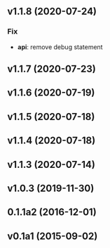 ## v1.1.8 (2020-07-24)

### Fix

- **api**: remove debug statement

## v1.1.7 (2020-07-23)

## v1.1.6 (2020-07-19)
    
## v1.1.5 (2020-07-18)

## v1.1.4 (2020-07-18)
    
## v1.1.3 (2020-07-14)
    
## v1.0.3 (2019-11-30)
    
## 0.1.1a2 (2016-12-01)
    
## v0.1a1 (2015-09-02)
